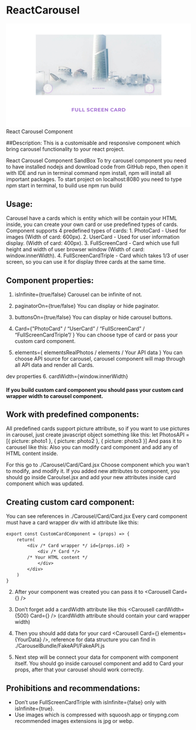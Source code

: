 # ReactCarousel

<img src="./readmeImages/cardsTypes/FullScreen.jpg">
React Carousel Component

##Description: 
This is a  customisable and responsive  component which bring carousel functionality to your react project. 

React Carousel Component SandBox
To try carousel component you need to have installed nodejs and download code from GitHub repo, then open it with IDE and run in terminal command npm install, npm will install all important packages.
To start project on localhost:8080 you need to type npm start in terminal, to build use npm run build

## Usage:
Carousel have a cards which is entity which will be contain your HTML inside, you can create your own card or use predefined types of cards.
Component supports 4 predefined types of cards:
	1. PhotoCard - Used for images (Width of card: 600px).
	2. UserCard - Used for user information display. (Width of card: 400px).
	3. FullScreenCard - Card which use full height and width of user browser window (Width of card: window.innerWidth).
	4. FullScreenCardTriple  - Card which takes 1/3 of user screen, so you can use it for display three cards at the same time.

## Component properties:

1. isInfinite={true/false}
	Carousel can be infinite of not.

2. paginatorOn={true/false}
You can display or hide paginator.

3. buttonsOn={true/false}
You can display or hide carousel buttons.

4. Card={"PhotoCard" / “UserCard” / “FullScreenCard” / “FullScreenCardTriple”/ <YourCustomCard/>} 
	You can choose type of card or pass your custom card component.

5. elements={ elementsRealPhotos / elements / Your API data }
You can choose API source for carousel, carousel component will map through all API data and render all Cards.

dev properties
6. cardWidth={window.innerWidth}
#### If you build custom card component you should pass your custom card wrapper width to carousel component.

## Work with predefined components:

All predefined cards support picture attribute, so if you want to use pictures in carousel, just create javascript object something like this: 
let PhotosAPI = [{ picture: photo1 }, { picture: photo2 }, { picture: photo3 }] 
And pass it to carousel like this:  <Carousell  Card={“FullScreenCardTitle”} elements={PhotosAPI}  />
Also you can modify card component and add any of HTML content inside.

For this go to ./Carousel/Card/Card.jsx
Choose component which you wan’t to modify, and modify it. 
If you added new attributes to component, you should go inside Caroulsel.jsx and add your new attributes inside card component which was updated.  
	



## Creating custom card component:
	
You can see references in ./Carousel/Card/Card.jsx
Every card component must have a card wrapper div with id attribute like this:

	export const CustomCardComponent = (props) => {
    	return(
        	<div /* Card wrapper */ id={props.id} >
            	<div /* Card */>
			/* Your HTML content */       
            	</div>
        	</div>
	    )
	}


2) After your component was created you can pass it to <Carousell  Card={<YourComponent/>}  />

3) Don’t forget add a cardWidth attribute like this <Carousell cardWidth={500}  Card={<YourComponent/>}  />
(cardWidth attribute should contain your card wrapper width)

4) Then you should add data for your card <Carousell  Card={<YourComponent/>} elements={YourData}  />, reference for data structure you can find in  ./CarouselBundle/FakeAPI/FakeAPI.js
	
5) Next step will be connect your data for component with component itself. You should go inside carousel component and add to Card your props, after that your carousel should work correctly.


## Prohibitions and recommendations:

- Don’t use FullScreenCardTriple with isInfinite={false} only with isInfinite={true}.
- Use images which is compressed with squoosh.app or tinypng.com recommended images extensions is jpg or webp.


